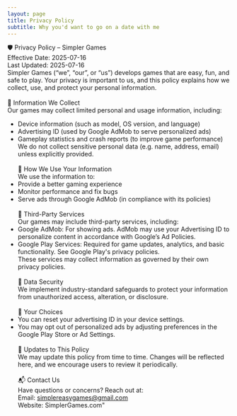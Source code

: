 ```yaml
---
layout: page
title: Privacy Policy
subtitle: Why you'd want to go on a date with me
---
```

🛡️ Privacy Policy – Simpler Games<br>
Effective Date: 2025-07-16<br>
Last Updated: 2025-07-16<br>
Simpler Games (“we”, “our”, or “us”) develops games that are easy, fun, and safe to play. Your privacy is important to us, and this policy explains how we collect, use, and protect your personal information.<br><br>
📱 Information We Collect<br>
Our games may collect limited personal and usage information, including:<br>
- Device information (such as model, OS version, and language)<br>
- Advertising ID (used by Google AdMob to serve personalized ads)<br>
- Gameplay statistics and crash reports (to improve game performance)<br>
We do not collect sensitive personal data (e.g. name, address, email) unless explicitly provided.<br><br>
🎯 How We Use Your Information<br>
We use the information to:<br>
- Provide a better gaming experience<br>
- Monitor performance and fix bugs<br>
- Serve ads through Google AdMob (in compliance with its policies)<br><br>
📢 Third-Party Services<br>
Our games may include third-party services, including:<br>
- Google AdMob: For showing ads. AdMob may use your Advertising ID to personalize content in accordance with Google’s Ad Policies.<br>
- Google Play Services: Required for game updates, analytics, and basic functionality. See Google Play's privacy policies.<br>
These services may collect information as governed by their own privacy policies.<br><br>
🔐 Data Security<br>
We implement industry-standard safeguards to protect your information from unauthorized access, alteration, or disclosure.<br><br>
🔄 Your Choices<br>
- You can reset your advertising ID in your device settings.<br>
- You may opt out of personalized ads by adjusting preferences in the Google Play Store or Ad Settings.<br><br>
🔁 Updates to This Policy<br>
We may update this policy from time to time. Changes will be reflected here, and we encourage users to review it periodically.<br><br>
📬 Contact Us<br>
Have questions or concerns? Reach out at:<br>
Email: simplereasygames@gmail.com<br>
Website: SimplerGames.com"<br>

